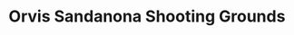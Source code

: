 ---
title: "Orvis Sandanona Shooting Grounds"
url: /millbrook/orvis-sandanona-shooting-grounds/
shop: clothes
---
